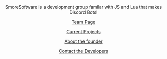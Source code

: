 <html>
<div align="center">
<head>
<title>SmoreSoftware Official</title>
</head>

SmoreSoftware is a development group familar with JS and Lua that makes Discord Bots!

[Team Page](/team.md)

[Current Projects](/projects.md)

[About the founder](/founder.md)

[Contact the Developers](/contact.md)

</div>
</html>
